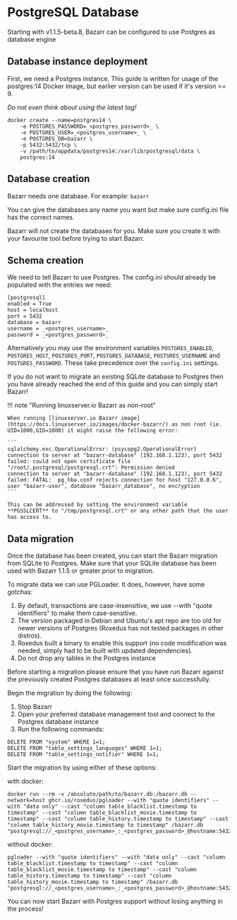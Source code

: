 # PostgreSQL Database

Starting with v1.1.5-beta.8, Bazarr can be configured to use Postgres as database engine

## Database instance deployment

First, we need a Postgres instance. This guide is written for usage of the postgres:14 Docker image, but earlier version can be used if it's version >= 9.

_Do not even think about using the latest tag!_

```
docker create --name=postgres14 \
    -e POSTGRES_PASSWORD=_<postgres_password>_ \
    -e POSTGRES_USER=_<postgres_username>_ \
    -e POSTGRES_DB=bazarr \
    -p 5432:5432/tcp \
    -v /path/to/appdata/postgres14:/var/lib/postgresql/data \
    postgres:14
```

## Database creation

Bazarr needs one database. For example: `bazarr`

You can give the databases any name you want but make sure config.ini file has the correct names.

Bazarr will not create the databases for you. Make sure you create it with your favourite tool before trying to start Bazarr.

## Schema creation

We need to tell Bazarr to use Postgres. The config.ini should already be populated with the entries we need:

```
[postgresql]
enabled = True
host = localhost
port = 5432
database = bazarr
username = _<postgres_username>_
password = _<postgres_password>_
```

Alternatively you may use the environment variables `POSTGRES_ENABLED`, `POSTGRES_HOST`, `POSTGRES_PORT`, `POSTGRES_DATABASE`, `POSTGRES_USERNAME` and `POSTGRES_PASSWORD`. These take precedence over the `config.ini` settings.

If you do not want to migrate an existing SQLite database to Postgres then you have already reached the end of this guide and you can simply start Bazarr!

!!! note "Running linuxserver.io Bazarr as non-root"

    When running [linuxserver.io Bazarr image](https://docs.linuxserver.io/images/docker-bazarr/) as non root (ie. UID=1000,GID=1000) it might raise the following error:

    ```
    sqlalchemy.exc.OperationalError: (psycopg2.OperationalError) connection to server at "bazarr-database" (192.168.1.123), port 5432 failed: could not open certificate file "/root/.postgresql/postgresql.crt": Permission denied
    connection to server at "bazarr-database" (192.168.1.123), port 5432 failed: FATAL:  pg_hba.conf rejects connection for host "127.0.0.6", user "bazarr-user", database "bazarr_database", no encryption
    ```

    This can be addressed by setting the environment variable **PGSSLCERT** to "/tmp/postgresql.crt" or any other path that the user has access to. 

## Data migration

Once the database has been created, you can start the Bazarr migration from SQLite to Postgres. Make sure that your SQLite database has been used with Bazarr 1.1.5 or greater prior to migration.

To migrate data we can use PGLoader. It does, however, have some gotchas:

1. By default, transactions are case-insensitive, we use --with "quote identifiers" to make them case-sensitive.
1. The version packaged in Debian and Ubuntu's apt repo are too old for newer versions of Postgres (Roxedus has not tested packages in other distros).
1. Roxedus built a binary to enable this support (no code modification was needed, simply had to be built with updated dependencies).
1. Do not drop any tables in the Postgres instance

Before starting a migration please ensure that you have run Bazarr against the previously created Postgres databases at least once successfully.

Begin the migration by doing the following:

1. Stop Bazarr
1. Open your preferred database management tool and connect to the Postgres database instance
1. Run the following commands:

```
DELETE FROM "system" WHERE 1=1;
DELETE FROM "table_settings_languages" WHERE 1=1;
DELETE FROM "table_settings_notifier" WHERE 1=1;
```

Start the migration by using either of these options:

with docker:

```
docker run --rm -v /absolute/path/to/bazarr.db:/bazarr.db --network=host ghcr.io/roxedus/pgloader --with "quote identifiers" --with "data only" --cast "column table_blacklist.timestamp to timestamp" --cast "column table_blacklist_movie.timestamp to timestamp" --cast "column table_history.timestamp to timestamp" --cast "column table_history_movie.timestamp to timestamp" /bazarr.db "postgresql://_<postgres_username>_:_<postgres_password>_@hostname:5432/bazarr"
```

without docker:

```
pgloader --with "quote identifiers" --with "data only" --cast "column table_blacklist.timestamp to timestamp" --cast "column table_blacklist_movie.timestamp to timestamp" --cast "column table_history.timestamp to timestamp" --cast "column table_history_movie.timestamp to timestamp" /bazarr.db "postgresql://_<postgres_username>_:_<postgres_password>_@hostname:5432/bazarr"
```

You can now start Bazarr with Postgres support without losing anything in the process!
